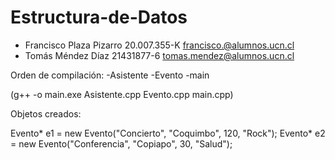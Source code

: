 # Estructura-de-Datos
-   Francisco Plaza Pizarro 20.007.355-K francisco.@alumnos.ucn.cl
-   Tomás Méndez Díaz 21431877-6 tomas.mendez@alumnos.ucn.cl

Orden de compilación:
-Asistente
-Evento
-main

(g++ -o main.exe Asistente.cpp Evento.cpp main.cpp)

Objetos creados:

Evento* e1 = new Evento("Concierto", "Coquimbo", 120, "Rock");
Evento* e2 = new Evento("Conferencia", "Copiapo", 30, "Salud");
